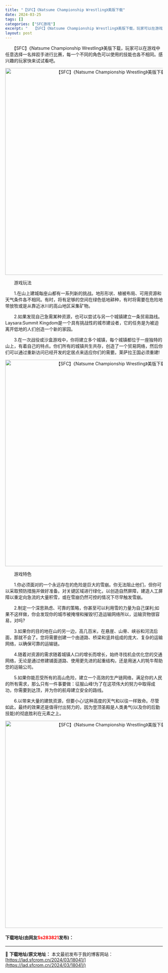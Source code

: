 ```yaml
---
title: "【SFC】《Natsume Championship Wrestling》美版下载"
date: 2024-03-25
tags: []
categories: ["SFC游戏"]
excerpt: "　　【SFC】《Natsume Championship Wrestling》美版下载，玩家可以在游戏中任意选择一名摔跤手进行比赛，每一个不同的角色可以使用的技能也各不相同。感兴趣的玩家快来试试看吧。 　　游戏玩法 　　1.在山上建城每座山都有一系列新的挑战。地形形状、植被布局、可用资源和天气条件各&hellip;"
layout: post
---
```


 <p>　　【SFC】《Natsume Championship Wrestling》美版下载，玩家可以在游戏中任意选择一名摔跤手进行比赛，每一个不同的角色可以使用的技能也各不相同。感兴趣的玩家快来试试看吧。</p> <p align="center"><img align="" border="0" src="https://lad.sfcrom.cn/wp-content/uploads/2024/03/20240325_6600c503a8cf9.png" width="659" alt="【SFC】《Natsume Championship Wrestling》美版下载" /></p> <p>　　游戏玩法</p> <p>　　1.在山上建城每座山都有一系列新的挑战。地形形状、植被布局、可用资源和天气条件各不相同。有时，将有足够的空间在绿色低地耕种，有时将需要在危险地带放牧或是从靠近冰川的高山地区采集矿物。</p> <p>　　2.如果发现自己急需某种资源，也可以尝试与另一个城镇建立一条贸易路线。Laysara:Summit Kingdom是一个具有挑战性的城市建设者，它的任务是为被迫离开低地的人们创造一个新的家园。</p> <p>　　3.在一次战役或沙盒游戏中，你将建立多个城镇，每个城镇都位于一座独特的山上，有着自己的特点。你们所有的城镇共生共存，创造了一个贸易网络，然后你们可以通过重新访问已经开发的定居点来适应你们的需要。莱萨拉王国必须重建!</p> <p align="center"><img align="" border="0" src="https://lad.sfcrom.cn/wp-content/uploads/2024/03/20240325_6600c50524b37.png" width="658" alt="【SFC】《Natsume Championship Wrestling》美版下载" /></p> <p>　　游戏特色</p> <p>　　1.你必须面对的一个永远存在的危险是巨大的雪崩。你无法阻止他们，但你可以采取预防措施并做好准备。对关键区域进行绿化，以创造自然屏障，建造人工屏障以重定向急流的大量积雪，或在雪崩仍然可控的情况下尽早触发雪崩。</p> <p>　　2.制定一个深思熟虑、可靠的策略，你甚至可以利用雪的力量为自己谋利;如果不这样做，你会发现你的城市被掩埋和摧毁!打造运输网络所以，运输货物很容易，对吗?</p> <p>　　3.如果你的目的地在山的另一边，高几百米，在悬崖、山脊、峡谷和河流后面，那就不会了。您将需要创建一个由道路、桥梁和竖井组成的庞大、复杂的运输网络，以确保可靠的运输链。</p> <p>　　4.随着对资源的需求随着城镇人口的增长而增长，始终寻找机会优化您的交通网络，无论是通过修建铺面道路、使用更先进的起重结构，还是用迷人的牦牛帮助您的运输公司。</p> <p>　　5.如果你能忍受所有的高山危险，建立一个高效的生产链网络，满足你的人民的所有需求，那么只有一件事要做：征服山峰!为了在这项伟大的努力中取得成功，你需要到达顶，并为你的航母建立安全的路线。</p> <p>　　6.以带来大量的建筑资源，但要小心!这种高度的天气和以往一样致命。尽管如此，最终的效果还是值得付出努力的，因为登顶圣殿是人类勇气(以及你的后勤技能)的彻底胜利在元素之上。</p> <p align="center"><img align="" border="0" src="https://lad.sfcrom.cn/wp-content/uploads/2024/03/20240325_6600c50639168.png" width="660" alt="【SFC】《Natsume Championship Wrestling》美版下载" /></p> <p><h4>下载地址(由网友<font color="red">Ss283821</font>发布)：</h4></p> 

---
📖 **下载地址/原文地址：** 本文最初发布于我的博客网站：[https://lad.sfcrom.cn/2024/03/18041/](https://lad.sfcrom.cn/2024/03/18041/)
